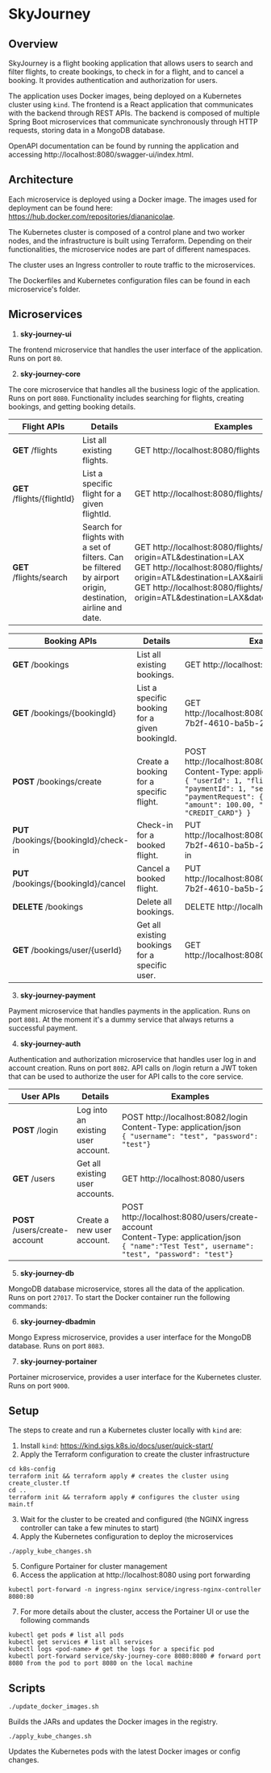 # SkyJourney

## Overview

SkyJourney is a flight booking application that allows users to search and filter flights, to create bookings, to check in for a flight, and to cancel a booking.
It provides authentication and authorization for users.

The application uses Docker images, being deployed on a Kubernetes cluster using `kind`. 
The frontend is a React application that communicates with the backend through REST APIs. 
The backend is composed of multiple Spring Boot microservices that communicate synchronously through HTTP requests, storing data in a MongoDB database.

OpenAPI documentation can be found by running the application and accessing http://localhost:8080/swagger-ui/index.html.

## Architecture

Each microservice is deployed using a Docker image. The images used for deployment can be found here: https://hub.docker.com/repositories/diananicolae.

The Kubernetes cluster is composed of a control plane and two worker nodes, and the infrastructure is built using Terraform.
Depending on their functionalities, the microservice nodes are part of different namespaces.

The cluster uses an Ingress controller to route traffic to the microservices.

The Dockerfiles and Kubernetes configuration files can be found in each microservice's folder.

## Microservices

1. **sky-journey-ui**

The frontend microservice that handles the user interface of the application. Runs on port `80`.

2. **sky-journey-core**

The core microservice that handles all the business logic of the application. Runs on port `8080`.
Functionality includes searching for flights, creating bookings, and getting booking details.

| Flight APIs                          | Details                                                                                                     | Examples                                                                                                                                                                                                                                                    |
|--------------------------------------|-------------------------------------------------------------------------------------------------------------|-------------------------------------------------------------------------------------------------------------------------------------------------------------------------------------------------------------------------------------------------------------|
| **GET** /flights                     | List all existing flights.                                                                                  | GET http://localhost:8080/flights                                                                                                                                                                                                                           |
| **GET** /flights/{flightId}          | List a specific flight for a given flightId.                                                                | GET http://localhost:8080/flights/FL2820                                                                                                                                                                                                                    |
| **GET** /flights/search              | Search for flights with a set of filters. Can be filtered by airport origin, destination, airline and date. | GET http://localhost:8080/flights/search?origin=ATL&destination=LAX <br/> GET http://localhost:8080/flights/search?origin=ATL&destination=LAX&airlines=AIR_CANADA <br/> GET http://localhost:8080/flights/search?origin=ATL&destination=LAX&date=2024-01-13 |

| Booking APIs                           | Details                                        | Examples                                                                                                                                                                                                                             |
|----------------------------------------|------------------------------------------------|--------------------------------------------------------------------------------------------------------------------------------------------------------------------------------------------------------------------------------------|
| **GET** /bookings                      | List all existing bookings.                    | GET http://localhost:8080/bookings                                                                                                                                                                                                   |
| **GET** /bookings/{bookingId}          | List a specific booking for a given bookingId. | GET http://localhost:8080/bookings/706224ca-7b2f-4610-ba5b-22c193ac234e                                                                                                                                                              |
| **POST** /bookings/create              | Create a booking for a specific flight.        | POST http://localhost:8080/bookings/create <br/> Content-Type: application/json <br/> ``` { "userId": 1, "flightId": 2, "paymentId": 1, "seat": "1A", "paymentRequest": {"userId": 1, "amount": 100.00, "method": "CREDIT_CARD"} } ``` |
| **PUT** /bookings/{bookingId}/check-in | Check-in for a booked flight.                  | PUT http://localhost:8080/bookings/706224ca-7b2f-4610-ba5b-22c193ac234e/check-in                                                                                                                                                     |
| **PUT** /bookings/{bookingId}/cancel   | Cancel a booked flight.                        | PUT http://localhost:8080/bookings/706224ca-7b2f-4610-ba5b-22c193ac234e/cancel                                                                                                                                                       |
| **DELETE** /bookings                   | Delete all bookings.                           | DELETE http://localhost:8080/bookings                                                                                                                                                                                                |
| **GET** /bookings/user/{userId}        | Get all existing bookings for a specific user. | GET http://localhost:8080/bookings/user/12345                                                                                                                                                                                |

3. **sky-journey-payment**

Payment microservice that handles payments in the application. Runs on port `8081`.
At the moment it's a dummy service that always returns a successful payment.

4. **sky-journey-auth**

Authentication and authorization microservice that handles user log in and account creation. Runs on port `8082`.
API calls on /login return a JWT token that can be used to authorize the user for API calls to the core service.

| User APIs                      | Details                            | Examples                                                                                                                                                        |
|--------------------------------|------------------------------------|-----------------------------------------------------------------------------------------------------------------------------------------------------------------|
| **POST** /login                | Log into an existing user account. | POST http://localhost:8082/login <br/> Content-Type: application/json <br/> ``` { "username": "test", "password": "test"} ```                                   |
| **GET** /users                 | Get all existing user accounts.    | GET http://localhost:8080/users                                                                                                                                 |
| **POST** /users/create-account | Create a new user account.         | POST http://localhost:8080/users/create-account <br/> Content-Type: application/json <br/> ``` { "name":"Test Test", username": "test", "password": "test"} ``` |

5. **sky-journey-db**

MongoDB database microservice, stores all the data of the application. Runs on port `27017`.
To start the Docker container run the following commands:

6. **sky-journey-dbadmin**

Mongo Express microservice, provides a user interface for the MongoDB database. Runs on port `8083`.

7. **sky-journey-portainer**

Portainer microservice, provides a user interface for the Kubernetes cluster. Runs on port `9000`.

## Setup

The steps to create and run a Kubernetes cluster locally with `kind` are:
1. Install `kind`: https://kind.sigs.k8s.io/docs/user/quick-start/
2. Apply the Terraform configuration to create the cluster infrastructure
```shell
cd k8s-config
terraform init && terraform apply # creates the cluster using create_cluster.tf
cd ..
terraform init && terraform apply # configures the cluster using main.tf
```
3. Wait for the cluster to be created and configured (the NGINX ingress controller can take a few minutes to start)
4. Apply the Kubernetes configuration to deploy the microservices
```shell
./apply_kube_changes.sh
```
5. Configure Portainer for cluster management
6. Access the application at http://localhost:8080 using port forwarding
```shell
kubectl port-forward -n ingress-nginx service/ingress-nginx-controller 8080:80
```
7. For more details about the cluster, access the Portainer UI or use the following commands
```shell
kubectl get pods # list all pods
kubectl get services # list all services
kubectl logs <pod-name> # get the logs for a specific pod
kubectl port-forward service/sky-journey-core 8080:8080 # forward port 8080 from the pod to port 8080 on the local machine
```

## Scripts

```shell
./update_docker_images.sh
```

Builds the JARs and updates the Docker images in the registry.

```shell
./apply_kube_changes.sh
```
Updates the Kubernetes pods with the latest Docker images or config changes.
